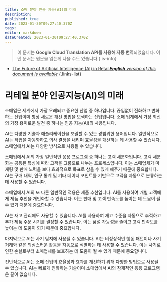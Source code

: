```yaml
---
title: 소매 분야 인공 지능(AI)의 미래
description: 
published: true
date: 2023-01-30T09:27:40.370Z
tags: 
editor: markdown
dateCreated: 2023-01-30T09:27:40.370Z
---
```


> 이 문서는 **Google Cloud Translation API를 사용해 자동 번역**되었습니다.
어떤 문서는 원문을 읽는게 나을 수도 있습니다.{.is-info}
- [The Future of Artificial Intelligence (AI) in Retail***English** version of this document is available*](/en/Knowledge-base/Common/the-future-of-artificial-intelligence-ai-in-retail)
{.links-list}
 

# 리테일 분야 인공지능(AI)의 미래

소매업은 세계에서 가장 오래되고 중요한 산업 중 하나입니다. 끊임없이 진화하고 변화하는 산업이며 항상 새로운 개선 방법을 모색하는 산업입니다. 소매 업계에서 가장 최신의 가장 흥미로운 발전 중 하나는 인공 지능(AI)의 사용입니다.

AI는 다양한 기술과 애플리케이션을 포괄할 수 있는 광범위한 용어입니다. 일반적으로 AI는 작업을 자동화하고 의사 결정을 내리며 효율성을 개선하는 데 사용할 수 있습니다. 소매업에서 AI는 다양한 방식으로 사용될 수 있습니다.

소매업에서 AI의 가장 일반적인 응용 프로그램 중 하나는 고객 세분화입니다. 고객 세분화는 공통된 특성에 따라 고객을 그룹으로 나누는 프로세스입니다. 이는 소매업체가 마케팅 및 판매 노력을 보다 효과적으로 목표로 삼을 수 있게 해주기 때문에 중요합니다. AI는 구매 내역, 인구 통계 및 기타 데이터 포인트를 기반으로 고객을 자동으로 분류하는 데 사용할 수 있습니다.

소매업에서 AI의 또 다른 일반적인 적용은 제품 추천입니다. AI를 사용하여 개별 고객에게 제품 추천을 개인화할 수 있습니다. 이는 판매 및 고객 만족도를 높이는 데 도움이 될 수 있기 때문에 중요합니다.

AI는 재고 관리에도 사용할 수 있습니다. AI를 사용하여 재고 수준을 자동으로 추적하고 추가 제품 주문 시기를 결정할 수 있습니다. 이는 품절 가능성을 줄이고 고객 만족도를 높이는 데 도움이 되기 때문에 중요합니다.

마지막으로 AI는 사기 탐지에 사용될 수 있습니다. AI는 비정상적인 행동 패턴이나 사기 거래와 같은 의심스러운 활동을 자동으로 식별하는 데 사용할 수 있습니다. 이는 사기로 인한 손실로부터 소매업체를 보호하는 데 도움이 될 수 있기 때문에 중요합니다.

전반적으로 AI는 소매 산업의 효율성과 효과를 개선하기 위해 다양한 방법으로 사용될 수 있습니다. AI는 빠르게 진화하는 기술이며 소매업에서 AI의 잠재적인 응용 프로그램은 끝이 없습니다.